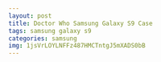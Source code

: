 ```yaml
---
layout: post
title: Doctor Who Samsung Galaxy S9 Case
tags: samsung galaxy s9
categories: samsung
img: 1jsVrLOYLNFFz487HMCTntgJ5mXADS0bB
---
```

